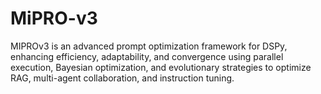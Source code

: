 # MiPRO-v3
MIPROv3 is an advanced prompt optimization framework for DSPy, enhancing efficiency, adaptability, and convergence using parallel execution, Bayesian optimization, and evolutionary strategies to optimize RAG, multi-agent collaboration, and instruction tuning.
